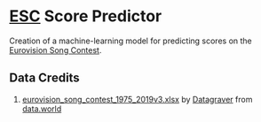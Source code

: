 #   [ESC](http://eurovision.tv/) Score Predictor

Creation of a machine-learning model for predicting scores on the [Eurovision Song Contest](https://eurovision.tv/).

##  Data Credits

1.  [eurovision_song_contest_1975_2019v3.xlsx](eurovision_song_contest_1975_2019v3.xlsx) by [Datagraver](http://datagraver.com/) from [data.world](http://data.world/)
